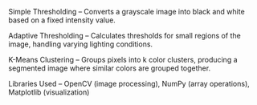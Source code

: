 Simple Thresholding – Converts a grayscale image into black and white based on a fixed intensity value.

Adaptive Thresholding – Calculates thresholds for small regions of the image, handling varying lighting conditions.

K-Means Clustering – Groups pixels into k color clusters, producing a segmented image where similar colors are grouped together.

Libraries Used – OpenCV (image processing), NumPy (array operations), Matplotlib (visualization)
